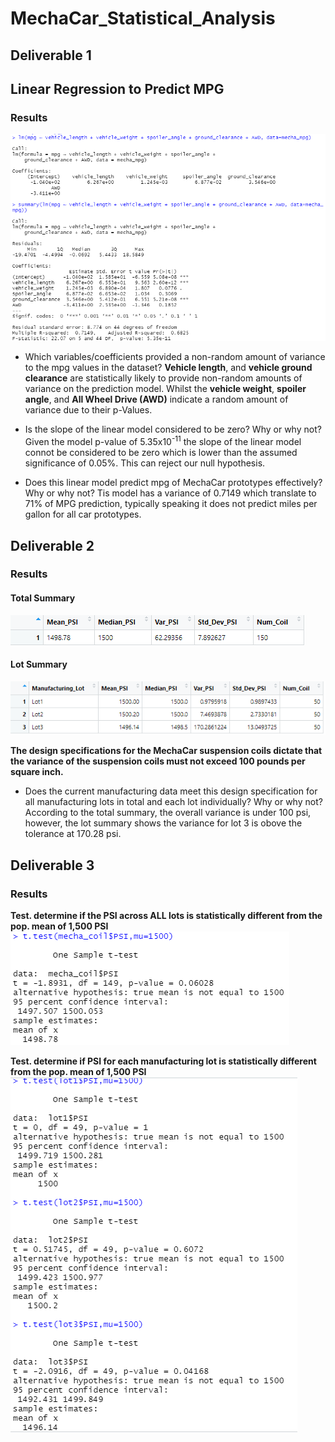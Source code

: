 # MechaCar_Statistical_Analysis

## Deliverable 1
## Linear Regression to Predict MPG
### Results
![ouput1](https://github.com/IrvingHdez/MechaCar_Statistical_Analysis/blob/main/images/Del_1.PNG)

* Which variables/coefficients provided a non-random amount of variance to the mpg values in the dataset?
**Vehicle length**, and **vehicle ground clearance** are statistically likely to provide non-random amounts of variance on the prediction model.
Whilst the **vehicle weight**, **spoiler angle**, and **All Wheel Drive (AWD)** indicate a random amount of variance due to their p-Values.

* Is the slope of the linear model considered to be zero? Why or why not?
Given the model p-value of 5.35x10<sup>-11</sup> the slope of the linear model connot be considered to be zero which is lower than the assumed significance of 0.05%.
This can reject our null hypothesis.

* Does this linear model predict mpg of MechaCar prototypes effectively? Why or why not?
Tis model has a variance of 0.7149 which translate to 71% of MPG prediction, typically speaking it does not predict miles per gallon for all car prototypes.

## Deliverable 2
### Results
#### Total Summary
![ouput2_1](https://github.com/IrvingHdez/MechaCar_Statistical_Analysis/blob/main/images/Del_1_Total_summary_coil.PNG)

#### Lot Summary
![ouput2_2](https://github.com/IrvingHdez/MechaCar_Statistical_Analysis/blob/main/images/Del_2_lot_summary_coil.PNG)

**The design specifications for the MechaCar suspension coils dictate that the variance of the suspension coils must not exceed 100 pounds per square inch.**
* Does the current manufacturing data meet this design specification for all manufacturing lots in total and each lot individually? Why or why not?
According to the total summary, the overall variance is under 100 psi, however, the lot summary shows the variance for lot 3 is obove the tolerance at 170.28 psi.

## Deliverable 3
### Results
**Test. determine if the PSI across ALL lots is statistically different from the pop. mean of 1,500 PSI**
![ouput3_1](https://github.com/IrvingHdez/MechaCar_Statistical_Analysis/blob/main/images/Del_3_1.PNG)

**Test. determine if PSI for each manufacturing lot is statistically different from the pop. mean of 1,500 PSI**
![ouput3_2](https://github.com/IrvingHdez/MechaCar_Statistical_Analysis/blob/main/images/Del_3_2.PNG)
